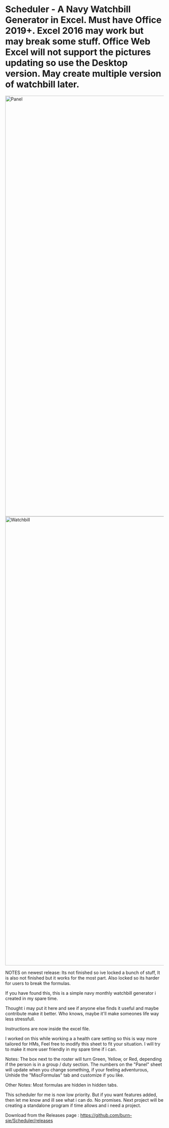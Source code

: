 # Scheduler - A Navy Watchbill Generator in Excel. Must have Office 2019+. Excel 2016 may work but may break some stuff. Office Web Excel will not support the pictures updating so use the Desktop version. May create multiple version of watchbill later.

<img width="1333" alt="Panel" src="https://user-images.githubusercontent.com/96800768/200410766-bb2da120-5962-4734-a736-05cfd84691b4.png">
<img width="1423" alt="Watchbill" src="https://user-images.githubusercontent.com/96800768/200410769-fc9dbb27-e0ad-4be2-ad6a-fbf6c109299a.png">

NOTES on newest release: Its not finished so ive locked a bunch of stuff, It is also not finished but it works for the most part. Also locked so its harder for users to break the formulas.

If you have found this, this is a simple navy monthly watchbill generator i created in my spare time.

Thought i may put it here and see if anyone else finds it useful and maybe contribute make it better. Who knows, maybe it'll make someones life way less stressfull.

Instructions are now inside the excel file.

I worked on this while working a a health care setting so this is way more tailored for HMs, Feel free to modify this sheet to fit your situation.
I will try to make it more user friendly in my spare time if i can.


Notes: The box next to the roster will turn Green, Yellow, or Red, depending if the person is in a group / duty section.
       The numbers on the "Panel" sheet will update when you change something, if your feeling adventurous, Unhide the "MiscFormulas" tab and customize if you like.

Other Notes: Most formulas are hidden in hidden tabs.

This scheduler for me is now low priority. But if you want features added, then let me know and ill see what i can do. No promises.
Next project will be creating a standalone program if time allows and i need a project.


Download from the Releases page : https://github.com/burn-sie/Scheduler/releases

